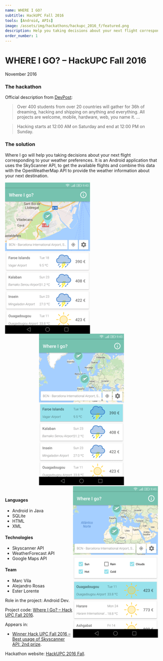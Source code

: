 ```yaml
---
name: WHERE I GO?
subtitle: HackUPC Fall 2016
tools: [Android, APIs]
image: /assets/img/hackathons/hackupc_2016_f/featured.png
description: Help you taking decisions about your next flight corresponding to your weather preferences.
order_number: 1
---
```


# WHERE I GO? – HackUPC Fall 2016

November 2016

### The hackathon

Official description from [DevPost](https://hackupc2016.devpost.com/):

> Over 400 students from over 20 countries will gather for 36h of dreaming, hacking and shipping on
> anything and everything. All projects are welcome, mobile, hardware, web, you name it. ...

> Hacking starts at 12:00 AM on Saturday and end at 12:00 PM on Sunday.

### The solution

Where I go will help you taking decisions about your next flight corresponding to your weather preferences.
It is an Android application that uses the SkyScanner API, to get the available flights and combine this
data with the OpenWeatherMap API to provide the weather information about your next destination.

<div style="text-align: center;">
<img style="margin: 0 !important; float: left" src="/assets/img/hackathons/hackupc_2016_f/screen1.png" width="280"/>
<img style="margin: 0 !important; display: inline" src="/assets/img/hackathons/hackupc_2016_f/screen2.png" width="280"/>
<img style="margin: 0 !important; float: right" src="/assets/img/hackathons/hackupc_2016_f/screen3.png" width="280"/>
</div>
<br>

#### Languages

- Android in Java
- SQLite
- HTML
- XML

#### Technologies

- Skyscanner API
- WeatherForecast API
- Google Maps API

#### Team

- Marc Vila
- Alejandro Rosas
- Ester Lorente

Role in the project: Android Dev.

Project code: [Where I Go? – Hack UPC Fall 2016](https://github.com/LaQuay/HackUPCFall2016).

Appears in:

- [Winner Hack UPC Fall 2016 – Best usage of Skyscanner API: 2nd prize](https://devpost.com/software/where-i-go).

Hackathon website: [HackUPC 2016 Fall](https://f2016.hackupc.com/).
